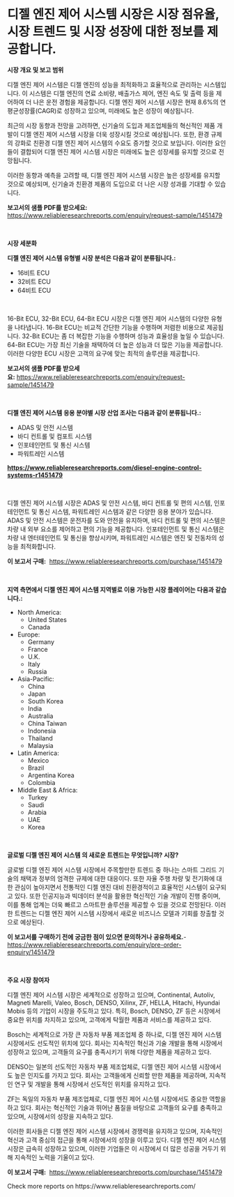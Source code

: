<p><h1>디젤 엔진 제어 시스템 시장은 시장 점유율, 시장 트렌드 및 시장 성장에 대한 정보를 제공합니다.</h1></p><p><strong>시장 개요 및 보고 범위</strong></p>
<p><p>디젤 엔진 제어 시스템은 디젤 엔진의 성능을 최적화하고 효율적으로 관리하는 시스템입니다. 이 시스템은 디젤 엔진의 연료 소비량, 배출가스 제어, 엔진 속도 및 출력 등을 제어하여 더 나은 운전 경험을 제공합니다. 디젤 엔진 제어 시스템 시장은 현재 8.6%의 연평균성장률(CAGR)로 성장하고 있으며, 미래에도 높은 성장이 예상됩니다.</p><p>최근의 시장 동향과 전망을 고려하면, 신기술의 도입과 제조업체들의 혁신적인 제품 개발이 디젤 엔진 제어 시스템 시장을 더욱 성장시킬 것으로 예상됩니다. 또한, 환경 규제의 강화로 친환경 디젤 엔진 제어 시스템의 수요도 증가할 것으로 보입니다. 이러한 요인들이 결합되어 디젤 엔진 제어 시스템 시장은 미래에도 높은 성장세를 유지할 것으로 전망됩니다.</p><p>이러한 동향과 예측을 고려할 때, 디젤 엔진 제어 시스템 시장은 높은 성장세를 유지할 것으로 예상되며, 신기술과 친환경 제품의 도입으로 더 나은 시장 성과를 기대할 수 있습니다.</p></p>
<p><strong>보고서의 샘플 PDF를 받으세요:</strong> <a href="https://www.reliableresearchreports.com/enquiry/request-sample/1451479">https://www.reliableresearchreports.com/enquiry/request-sample/1451479</a></p>
<p>&nbsp;</p>
<p><strong>시장 세분화</strong></p>
<p><strong>디젤 엔진 제어 시스템 유형별 시장 분석은 다음과 같이 분류됩니다.:</strong></p>
<p><ul><li>16비트 ECU</li><li>32비트 ECU</li><li>64비트 ECU</li></ul></p>
<p>&nbsp;</p>
<p><p>16-Bit ECU, 32-Bit ECU, 64-Bit ECU 시장은 디젤 엔진 제어 시스템의 다양한 유형을 나타냅니다. 16-Bit ECU는 비교적 간단한 기능을 수행하며 저렴한 비용으로 제공됩니다. 32-Bit ECU는 좀 더 복잡한 기능을 수행하며 성능과 효율성을 높일 수 있습니다. 64-Bit ECU는 가장 최신 기술을 채택하여 더 높은 성능과 더 많은 기능을 제공합니다. 이러한 다양한 ECU 시장은 고객의 요구에 맞는 최적의 솔루션을 제공합니다.</p></p>
<p><strong>보고서의 샘플 PDF를 받으세요:</strong>&nbsp;<a href="https://www.reliableresearchreports.com/enquiry/request-sample/1451479">https://www.reliableresearchreports.com/enquiry/request-sample/1451479</a></p>
<p>&nbsp;</p>
<p><strong> 디젤 엔진 제어 시스템 응용 분야별 시장 산업 조사는 다음과 같이 분류됩니다.:</strong></p>
<p><ul><li>ADAS 및 안전 시스템</li><li>바디 컨트롤 및 컴포트 시스템</li><li>인포테인먼트 및 통신 시스템</li><li>파워트레인 시스템</li></ul></p>
<p><strong><a href="https://www.reliableresearchreports.com/diesel-engine-control-systems-r1451479">https://www.reliableresearchreports.com/diesel-engine-control-systems-r1451479</a></strong></p>
<p>&nbsp;</p>
<p><p>디젤 엔진 제어 시스템 시장은 ADAS 및 안전 시스템, 바디 컨트롤 및 편의 시스템, 인포테인먼트 및 통신 시스템, 파워트레인 시스템과 같은 다양한 응용 분야가 있습니다. ADAS 및 안전 시스템은 운전자를 도와 안전을 유지하며, 바디 컨트롤 및 편의 시스템은 차량 내 외부 요소를 제어하고 편의 기능을 제공합니다. 인포테인먼트 및 통신 시스템은 차량 내 엔터테인먼트 및 통신을 향상시키며, 파워트레인 시스템은 엔진 및 전동차의 성능을 최적화합니다.</p></p>
<p><strong>이 보고서 구매:</strong>&nbsp; <a href="https://www.reliableresearchreports.com/purchase/1451479">https://www.reliableresearchreports.com/purchase/1451479</a></p>
<p>&nbsp;</p>
<p><strong>지역 측면에서 디젤 엔진 제어 시스템 지역별로 이용 가능한 시장 플레이어는 다음과 같습니다.:</strong></p>
<p><ul>
    <li>
        North America:
        <ul>
            <li>United States</li>
            <li>Canada</li>
        </ul>
    </li>
    <li>
        Europe:
        <ul>
            <li>Germany</li>
            <li>France</li>
            <li>U.K.</li>
            <li>Italy</li>
            <li>Russia</li>
        </ul>
    </li>
    <li>
        Asia-Pacific:
        <ul>
            <li>China</li>
            <li>Japan</li>
            <li>South Korea</li>
            <li>India</li>
            <li>Australia</li>
            <li>China Taiwan</li>
            <li>Indonesia</li>
            <li>Thailand</li>
            <li>Malaysia</li>
        </ul>
    </li>
    <li>
        Latin America:
        <ul>
            <li>Mexico</li>
            <li>Brazil</li>
            <li>Argentina Korea</li>
            <li>Colombia</li>
        </ul>
    </li>
    <li>
        Middle East & Africa:
        <ul>
            <li>Turkey</li>
            <li>Saudi</li>
            <li>Arabia</li>
            <li>UAE</li>
            <li>Korea</li>
        </ul>
    </li>
    </ul></p>
<p>&nbsp;</p>
<p><strong>글로벌 디젤 엔진 제어 시스템 의 새로운 트렌드는 무엇입니까? 시장?</strong></p>
<p><p>글로벌 디젤 엔진 제어 시스템 시장에서 주목할만한 트렌드 중 하나는 스마트 그리드 기술의 채택과 정부의 엄격한 규제에 대한 대응이다. 또한 자율 주행 차량 및 전기화에 대한 관심이 높아지면서 전통적인 디젤 엔진 대비 친환경적이고 효율적인 시스템이 요구되고 있다. 또한 인공지능과 빅데이터 분석을 활용한 혁신적인 기술 개발이 진행 중이며, 이를 통해 업계는 더욱 빠르고 스마트한 솔루션을 제공할 수 있을 것으로 전망된다. 이러한 트렌드는 디젤 엔진 제어 시스템 시장에서 새로운 비즈니스 모델과 기회를 창출할 것으로 예상된다.</p></p>
<p><strong>이 보고서를 구매하기 전에 궁금한 점이 있으면 문의하거나 공유하세요.</strong>- <a href="https://www.reliableresearchreports.com/enquiry/pre-order-enquiry/1451479">https://www.reliableresearchreports.com/enquiry/pre-order-enquiry/1451479</a></p>
<p>&nbsp;</p>
<p><strong>주요 시장 참여자</strong></p>
<p><p>디젤 엔진 제어 시스템 시장은 세계적으로 성장하고 있으며, Continental, Autoliv, Magneti Marelli, Valeo, Bosch, DENSO, Xilinx, ZF, HELLA, Hitachi, Hyundai Mobis 등의 기업이 시장을 주도하고 있다. 특히, Bosch, DENSO, ZF 등은 시장에서 중요한 위치를 차지하고 있으며, 고객에게 탁월한 제품과 서비스를 제공하고 있다.</p><p>Bosch는 세계적으로 가장 큰 자동차 부품 제조업체 중 하나로, 디젤 엔진 제어 시스템 시장에서도 선도적인 위치에 있다. 회사는 지속적인 혁신과 기술 개발을 통해 시장에서 성장하고 있으며, 고객들의 요구를 충족시키기 위해 다양한 제품을 제공하고 있다.</p><p>DENSO는 일본의 선도적인 자동차 부품 제조업체로, 디젤 엔진 제어 시스템 시장에서도 높은 인지도를 가지고 있다. 회사는 고객들에게 신뢰할 만한 제품을 제공하며, 지속적인 연구 및 개발을 통해 시장에서 선도적인 위치를 유지하고 있다.</p><p>ZF는 독일의 자동차 부품 제조업체로, 디젤 엔진 제어 시스템 시장에서도 중요한 역할을 하고 있다. 회사는 혁신적인 기술과 뛰어난 품질을 바탕으로 고객들의 요구를 충족하고 있으며, 시장에서의 성장을 지속하고 있다.</p><p>이러한 회사들은 디젤 엔진 제어 시스템 시장에서 경쟁력을 유지하고 있으며, 지속적인 혁신과 고객 중심의 접근을 통해 시장에서의 성장을 이루고 있다. 디젤 엔진 제어 시스템 시장은 급속히 성장하고 있으며, 이러한 기업들은 이 시장에서 더 많은 성공을 거두기 위해 지속적인 노력을 기울이고 있다.</p></p>
<p><strong>이 보고서 구매:</strong>&nbsp;&nbsp;<a href="https://www.reliableresearchreports.com/purchase/1451479">https://www.reliableresearchreports.com/purchase/1451479</a></p>
<p>Check more reports on https://www.reliableresearchreports.com/</p>
